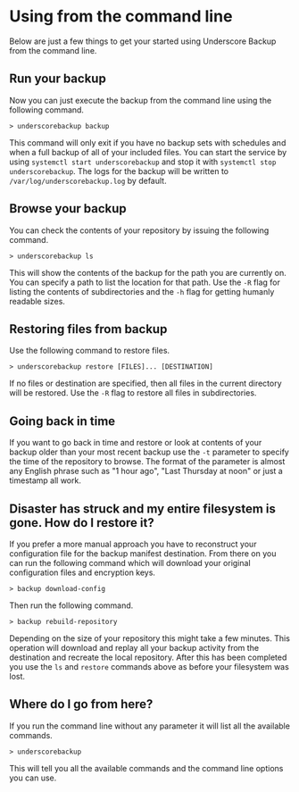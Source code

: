 # Using from the command line

Below are just a few things to get your started using Underscore Backup from the command line.

## Run your backup

Now you can just execute the backup from the command line using the following command.

    > underscorebackup backup

This command will only exit if you have no backup sets with schedules and when a full backup of all of your included
files. You can start the service by using `systemctl start underscorebackup` and stop it with
`systemctl stop underscorebackup`. The logs for the backup will be written to `/var/log/underscorebackup.log` by default.

## Browse your backup

You can check the contents of your repository by issuing the following command.

    > underscorebackup ls

This will show the contents of the backup for the path you are currently on. You can specify a path to list the location
for that path. Use the `-R` flag for listing the contents of subdirectories and the `-h` flag for getting humanly readable
sizes.

## Restoring files from backup

Use the following command to restore files.

    > underscorebackup restore [FILES]... [DESTINATION]

If no files or destination are specified, then all files in the current directory will be restored. Use the `-R` flag to
restore all files in subdirectories.

## Going back in time

If you want to go back in time and restore or look at contents of your backup older than your most recent backup use
the `-t` parameter to specify the time of the repository to browse. The format of the parameter is almost any English
phrase such as "1 hour ago", "Last Thursday at noon" or just a timestamp all work.

## Disaster has struck and my entire filesystem is gone. How do I restore it?

If you prefer a more manual approach you have to reconstruct your configuration file for the backup manifest destination.
From there on you can run the following command which will download your original configuration files and encryption keys.

    > backup download-config

Then run the following command.

    > backup rebuild-repository

Depending on the size of your repository this might take a few minutes. This operation will download and replay all your
backup activity from the destination and recreate the local repository. After this has been completed you use the `ls`
and `restore` commands above as before your filesystem was lost.

## Where do I go from here?

If you run the command line without any parameter it will list all the available commands.

    > underscorebackup

This will tell you all the available commands and the command line options you can use.